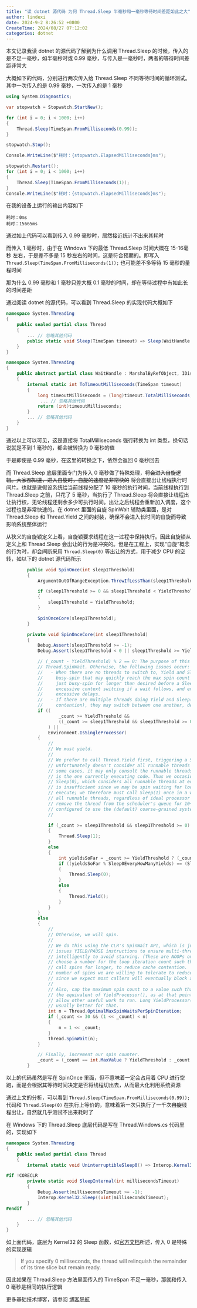 ```yaml
---
title: "读 dotnet 源代码 为何 Thread.Sleep 半毫秒和一毫秒等待时间差距如此之大"
author: lindexi
date: 2024-9-2 8:26:52 +0800
CreateTime: 2024/08/27 07:12:02
categories: dotnet
---
```


本文记录我读 dotnet 的源代码了解到为什么调用 Thread.Sleep 的时候，传入的是不足一毫秒，如半毫秒时或 0.99 毫秒，与传入是一毫秒时，两者的等待时间差距非常大

<!--more-->


<!-- CreateTime:2024/08/27 07:12:02 -->

<!-- 发布 -->
<!-- 博客 -->

大概如下的代码，分别进行两次传入给 Thread.Sleep 不同等待时间的循环测试。其中一次传入的是 0.99 毫秒，一次传入的是 1 毫秒

```csharp
using System.Diagnostics;

var stopwatch = Stopwatch.StartNew();

for (int i = 0; i < 1000; i++)
{
    Thread.Sleep(TimeSpan.FromMilliseconds(0.99));
}

stopwatch.Stop();

Console.WriteLine($"耗时：{stopwatch.ElapsedMilliseconds}ms");

stopwatch.Restart();
for (int i = 0; i < 1000; i++)
{
    Thread.Sleep(TimeSpan.FromMilliseconds(1));
}
Console.WriteLine($"耗时：{stopwatch.ElapsedMilliseconds}ms");
```

在我的设备上运行的输出内容如下

```
耗时：0ms
耗时：15665ms
```

通过如上代码可以看到传入 0.99 毫秒时，居然接近统计不出来其耗时

而传入 1 毫秒时，由于在 Windows 下的最低 Thread.Sleep 时间大概在 15-16毫秒 左右，于是差不多是 15 秒左右的时间，这是符合预期的。即写入 `Thread.Sleep(TimeSpan.FromMilliseconds(1));` 也可能差不多等待 15 毫秒的量程时间

那为什么 0.99 毫秒和 1 毫秒只差大概 0.1 毫秒的时间，却在等待过程中有如此长的时间差距

通过阅读 dotnet 的源代码，可以看到 Thread.Sleep 的实现代码大概如下

```csharp
namespace System.Threading
{
    public sealed partial class Thread
    {
        ... // 忽略其他代码
        public static void Sleep(TimeSpan timeout) => Sleep(WaitHandle.ToTimeoutMilliseconds(timeout));
    }
}

namespace System.Threading
{
    public abstract partial class WaitHandle : MarshalByRefObject, IDisposable
    {
        internal static int ToTimeoutMilliseconds(TimeSpan timeout)
        {
            long timeoutMilliseconds = (long)timeout.TotalMilliseconds;
             ... // 忽略其他代码
            return (int)timeoutMilliseconds;
        }
        ... // 忽略其他代码
    }
}
```

通过以上可以可见，这是直接将 TotalMilliseconds 强行转换为 int 类型，换句话说就是不到 1 毫秒的，都会被转换为 0 毫秒的值

于是即使是 0.99 毫秒，在这里的转换之下，依然会返回 0 毫秒回去

而 Thread.Sleep 底层里面专门为传入 0 毫秒做了特殊处理，~~将会进入自旋逻辑。大家都知道，进入自旋时，自旋的速度是非常快的~~ 将会直接出让线程执行时间片。也就是说假设系统给当前线程分配了 10 毫秒的执行时间，当前线程执行到 Thread.Sleep 之前，只花了 5 毫秒，当执行了 Thread.Sleep 将会直接让线程出让执行权，无论线程还剩余多少可执行时间。出让之后线程会重新加入调度，这个过程也是非常快速的。在 dotnet 里面的自旋 SpinWait 辅助类里面，是对 Thread.Sleep 和 Thread.Yield 之间的封装，确保不会进入长时间的自旋而导致影响系统整体运行

从狭义的自旋锁定义上看，自旋锁要求线程在这一过程中保持执行。因此自旋锁从定义上和 Thread.Sleep 会出让的行为是冲突的。但是在工程上，实现“自旋”概念的行为时，却会间断采用 `Thread.Sleep(0)` 等出让的方式，用于减少 CPU 的空转，如以下的 dotnet 源代码所示

```csharp
        public void SpinOnce(int sleep1Threshold)
        {
            ArgumentOutOfRangeException.ThrowIfLessThan(sleep1Threshold, -1);

            if (sleep1Threshold >= 0 && sleep1Threshold < YieldThreshold)
            {
                sleep1Threshold = YieldThreshold;
            }

            SpinOnceCore(sleep1Threshold);
        }

        private void SpinOnceCore(int sleep1Threshold)
        {
            Debug.Assert(sleep1Threshold >= -1);
            Debug.Assert(sleep1Threshold < 0 || sleep1Threshold >= YieldThreshold);

            // (_count - YieldThreshold) % 2 == 0: The purpose of this check is to interleave Thread.Yield/Sleep(0) with
            // Thread.SpinWait. Otherwise, the following issues occur:
            //   - When there are no threads to switch to, Yield and Sleep(0) become no-op and it turns the spin loop into a
            //     busy-spin that may quickly reach the max spin count and cause the thread to enter a wait state, or may
            //     just busy-spin for longer than desired before a Sleep(1). Completing the spin loop too early can cause
            //     excessive context switcing if a wait follows, and entering the Sleep(1) stage too early can cause
            //     excessive delays.
            //   - If there are multiple threads doing Yield and Sleep(0) (typically from the same spin loop due to
            //     contention), they may switch between one another, delaying work that can make progress.
            if ((
                    _count >= YieldThreshold &&
                    ((_count >= sleep1Threshold && sleep1Threshold >= 0) || (_count - YieldThreshold) % 2 == 0)
                ) ||
                Environment.IsSingleProcessor)
            {
                //
                // We must yield.
                //
                // We prefer to call Thread.Yield first, triggering a SwitchToThread. This
                // unfortunately doesn't consider all runnable threads on all OS SKUs. In
                // some cases, it may only consult the runnable threads whose ideal processor
                // is the one currently executing code. Thus we occasionally issue a call to
                // Sleep(0), which considers all runnable threads at equal priority. Even this
                // is insufficient since we may be spin waiting for lower priority threads to
                // execute; we therefore must call Sleep(1) once in a while too, which considers
                // all runnable threads, regardless of ideal processor and priority, but may
                // remove the thread from the scheduler's queue for 10+ms, if the system is
                // configured to use the (default) coarse-grained system timer.
                //

                if (_count >= sleep1Threshold && sleep1Threshold >= 0)
                {
                    Thread.Sleep(1);
                }
                else
                {
                    int yieldsSoFar = _count >= YieldThreshold ? (_count - YieldThreshold) / 2 : _count;
                    if ((yieldsSoFar % Sleep0EveryHowManyYields) == (Sleep0EveryHowManyYields - 1))
                    {
                        Thread.Sleep(0);
                    }
                    else
                    {
                        Thread.Yield();
                    }
                }
            }
            else
            {
                //
                // Otherwise, we will spin.
                //
                // We do this using the CLR's SpinWait API, which is just a busy loop that
                // issues YIELD/PAUSE instructions to ensure multi-threaded CPUs can react
                // intelligently to avoid starving. (These are NOOPs on other CPUs.) We
                // choose a number for the loop iteration count such that each successive
                // call spins for longer, to reduce cache contention.  We cap the total
                // number of spins we are willing to tolerate to reduce delay to the caller,
                // since we expect most callers will eventually block anyway.
                //
                // Also, cap the maximum spin count to a value such that many thousands of CPU cycles would not be wasted doing
                // the equivalent of YieldProcessor(), as at that point SwitchToThread/Sleep(0) are more likely to be able to
                // allow other useful work to run. Long YieldProcessor() loops can help to reduce contention, but Sleep(1) is
                // usually better for that.
                int n = Thread.OptimalMaxSpinWaitsPerSpinIteration;
                if (_count <= 30 && (1 << _count) < n)
                {
                    n = 1 << _count;
                }
                Thread.SpinWait(n);
            }

            // Finally, increment our spin counter.
            _count = (_count == int.MaxValue ? YieldThreshold : _count + 1);
        }
```

以上的代码虽然是写在 SpinOnce 里面，但不意味着一定会占用着 CPU 进行空跑，而是会根据其等待时间决定是否将线程切出去，从而最大化利用系统资源

通过上文的分析，可以看到 `Thread.Sleep(TimeSpan.FromMilliseconds(0.99));` 代码和 `Thread.Sleep(0)` 在执行上等价的，意味着第一次只执行了一千次~~自旋~~线程出让，自然就几乎测试不出来耗时了

在 Windows 下的 Thread.Sleep 底层代码是写在 Thread.Windows.cs 代码里的，实现如下

```csharp
namespace System.Threading
{
    public sealed partial class Thread
    {
        internal static void UninterruptibleSleep0() => Interop.Kernel32.Sleep(0);

#if !CORECLR
        private static void SleepInternal(int millisecondsTimeout)
        {
            Debug.Assert(millisecondsTimeout >= -1);
            Interop.Kernel32.Sleep((uint)millisecondsTimeout);
        }
#endif

        ... // 忽略其他代码
    }
}
```

如上面代码，底层为 Kernel32 的 Sleep 函数，如[官方文档](https://learn.microsoft.com/en-us/windows/win32/api/synchapi/nf-synchapi-sleep)所述，传入 0 是特殊的实现逻辑

> If you specify 0 milliseconds, the thread will relinquish the remainder of its time slice but remain ready.

因此如果在 Thread.Sleep 方法里面传入的 TimeSpan 不足一毫秒，那就和传入 0 毫秒是相同的执行逻辑

更多基础技术博客，请参阅 [博客导航](https://blog.lindexi.com/post/%E5%8D%9A%E5%AE%A2%E5%AF%BC%E8%88%AA.html )
